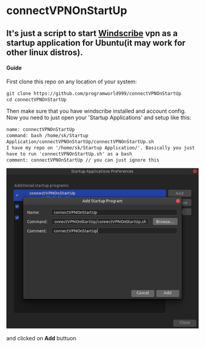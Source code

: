 # connectVPNOnStartUp

## It's just a script to start [Windscribe](https://windscribe.com/) vpn as a startup application for Ubuntu(it may work for other linux distros).

#### Guide

First clone this repo on any location of your system:
```
git clone https://github.com/programworld999/connectVPNOnStartUp
cd connectVPNOnStartUp

```
Then make sure that you have windscribe installed and account config. Now you need to just open your 'Startup Applications' and setup like this:
```
name: connectVPNOnStartUp
command: bash /home/sk/Startup Application/connectVPNOnStartUp/connectVPNOnStartUp.sh
I have my repo on '/home/sk/Startup Application/'. Basically you just have to run 'connectVPNOnStartUp.sh' as a bash
comment: connectVPNOnStartUp // you can just ignore this
```
![alt text](https://github.com/programworld999/connectVPNOnStartUp/blob/master/Screenshot%20from%202020-05-06%2023-59-29.png?raw=true)

and clicked on **Add** buttuon
